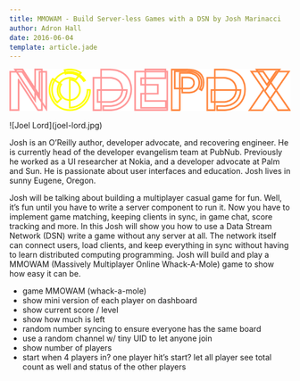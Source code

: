 ```yaml
---
title: MMOWAM - Build Server-less Games with a DSN by Josh Marinacci
author: Adron Hall
date: 2016-06-04
template: article.jade
---
```


[![Node PDX 2016](nodepdx-2016-logo.png)](http://nodepdx.org)

<div class="image float-left">
    ![Joel Lord](joel-lord.jpg)
</div>

Josh is an O’Reilly author, developer advocate, and recovering engineer. He is
currently head of the developer evangelism team at PubNub. Previously he worked
as a UI researcher at Nokia, and a developer advocate at Palm and Sun. He is
passionate about user interfaces and education. Josh lives in sunny Eugene,
Oregon.

<span class="more"></span>

Josh will be talking about building a multiplayer casual game for fun. Well, it’s fun until you have to write a server
component to run it. Now you have to implement game matching, keeping clients in
sync, in game chat, score tracking and more. In this Josh will show you how to
use a Data Stream Network (DSN) write a game without any server at all. The
network itself can connect users, load clients, and keep everything in sync
without having to learn distributed computing programming. Josh will build and
play a MMOWAM (Massively Multiplayer Online Whack-A-Mole) game to show how easy
it can be.

- game MMOWAM (whack-a-mole)
- show mini version of each player on dashboard
- show current score / level
- show how much is left
- random number syncing to ensure everyone has the same board
- use a random channel w/ tiny UID to let anyone join
- show number of players
- start when 4 players in? one player hit’s start? let all player see total count as well and status of the other players